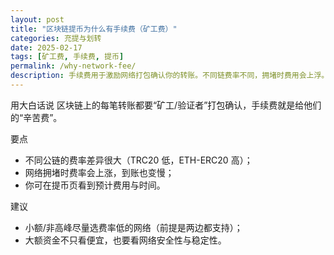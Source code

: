 ```yaml
---
layout: post
title: "区块链提币为什么有手续费（矿工费）"
categories: 充提与划转
date: 2025-02-17
tags: [矿工费, 手续费, 提币]
permalink: /why-network-fee/
description: 手续费用于激励网络打包确认你的转账。不同链费率不同，拥堵时费用会上浮。
---
```


用大白话说
区块链上的每笔转账都要“矿工/验证者”打包确认，手续费就是给他们的“辛苦费”。

要点
- 不同公链的费率差异很大（TRC20 低，ETH-ERC20 高）；
- 网络拥堵时费率会上涨，到账也变慢；
- 你可在提币页看到预计费用与时间。

建议
- 小额/非高峰尽量选费率低的网络（前提是两边都支持）；
- 大额资金不只看便宜，也要看网络安全性与稳定性。



